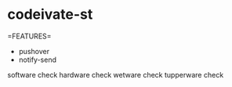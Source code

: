codeivate-st
=============

=FEATURES=
* pushover
* notify-send


software check
hardware check
wetware check
tupperware check
